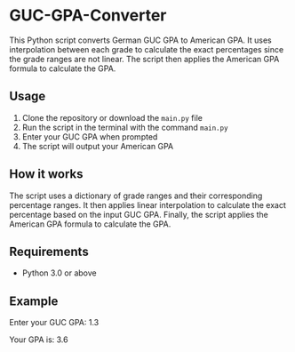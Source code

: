 # GUC-GPA-Converter

This Python script converts German GUC GPA to American GPA. It uses interpolation between each grade to calculate the exact percentages since the grade ranges are not linear. The script then applies the American GPA formula to calculate the GPA.

## Usage

1. Clone the repository or download the `main.py` file
2. Run the script in the terminal with the command `main.py`
3. Enter your GUC GPA when prompted
4. The script will output your American GPA

## How it works

The script uses a dictionary of grade ranges and their corresponding percentage ranges. It then applies linear interpolation to calculate the exact percentage based on the input GUC GPA. Finally, the script applies the American GPA formula to calculate the GPA.

## Requirements

- Python 3.0 or above

## Example

Enter your GUC GPA: 1.3

Your GPA is: 3.6
